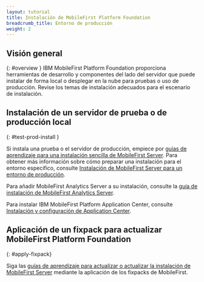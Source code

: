 ```yaml
---
layout: tutorial
title: Instalación de MobileFirst Platform Foundation
breadcrumb_title: Entorno de producción 
weight: 2
---
```

<!-- NLS_CHARSET=UTF-8 -->
## Visión general
{: #overview }
IBM MobileFirst Platform Foundation proporciona herramientas de desarrollo y componentes del lado del servidor que puede instalar de forma local o desplegar en la nube para pruebas o uso de producción. Revise los temas de instalación adecuados para el escenario de instalación.

## Instalación de un servidor de prueba o de producción local
{: #test-prod-install }

Si instala una prueba o el servidor de producción, empiece por [guías de aprendizaje para una instalación sencilla de MobileFirst Server](simple-install/). Para obtener más información sobre cómo preparar una instalación para el entorno específico, consulte [Instalación de MobileFirst Server para un entorno de producción](prod-env/).

Para añadir MobileFirst Analytics Server a su instalación, consulte la [guía de instalación de MobileFirst Analytics Server](analytics/).

Para instalar IBM MobileFirst Platform Application Center, consulte [Instalación y configuración de Application Center](appcenter/).

## Aplicación de un fixpack para actualizar MobileFirst Platform Foundation
{: #apply-fixpack}

Siga las [guías de aprendizaje para actualizar o actualizar la instalación de MobileFirst Server](update) mediante la aplicación de los fixpacks de MobileFirst.
